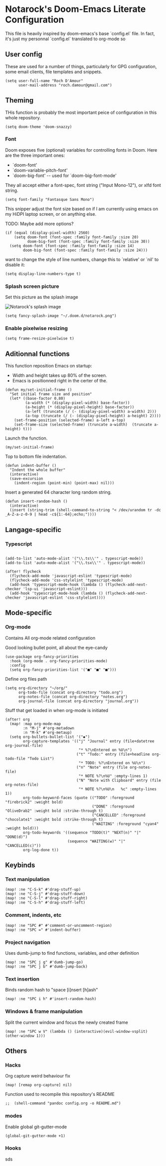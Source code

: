 Notarock\'s Doom-Emacs Literate Configuration
=============================================

This file is heavily inspired by doom-emacs\'s base \`config.el\` file.
In fact, it\'s just my personnal \`config.el\` translated to org-mode so

User config
-----------

These are used for a number of things, particularly for GPG
configuration, some email clients, file templates and snippets.

``` {.commonlisp org-language="emacs-lisp"}
(setq user-full-name "Roch D'Amour"
      user-mail-address "roch.damour@gmail.com")
```

Theming
-------

THis function is probably the most important peice of configuration in
this whole repository.

``` {.commonlisp org-language="emacs-lisp"}
(setq doom-theme 'doom-snazzy)
```

### Font

Doom exposes five (optional) variables for controlling fonts in Doom.
Here are the three important ones:

-   \`doom-font\'
-   \`doom-variable-pitch-font\'
-   \`doom-big-font\' -- used for \`doom-big-font-mode\'

They all accept either a font-spec, font string (\"Input Mono-12\"), or
xlfd font string.

``` {.commonlisp org-language="emacs-lisp"}
(setq font-family "Fantasque Sans Mono")
```

This snipper adjust the font size based on if I am currently using emacs
on my HiDPI laptop screen, or on anything else.

TODO: Maybe add more options?

``` {.commonlisp org-language="emacs-lisp"}
(if (equal (display-pixel-width) 2560)
    (setq doom-font (font-spec :family font-family :size 20)
          doom-big-font (font-spec :family font-family :size 30))
  (setq doom-font (font-spec :family font-family :size 14)
        doom-big-font (font-spec :family font-family :size 24)))
```

want to change the style of line numbers, change this to \`relative\' or
\`nil\' to disable it:

``` {.commonlisp org-language="emacs-lisp"}
(setq display-line-numbers-type t)
```

### Splash screen picture

Set this picture as the splash image

![Notarock\'s splash image](./notarock.png "notarock.png")

``` {.commonlisp org-language="emacs-lisp"}
(setq fancy-splash-image "~/.doom.d/notarock.png")
```

### Enable pixelwise resizing

``` {.commonlisp org-language="emacs-lisp"}
(setq frame-resize-pixelwise t)
```

Aditionnal functions
--------------------

This function reposition Emacs on startup:

-   Width and height takes up 80% of the screen.
-   Emacs is positionned right in the certer of the.

``` {.commonlisp org-language="emacs-lisp"}
(defun my/set-initial-frame ()
  "Set initial frame size and position"
  (let* ((base-factor 0.80)
         (a-width (* (display-pixel-width) base-factor))
         (a-height (* (display-pixel-height) base-factor))
         (a-left (truncate (/ (- (display-pixel-width) a-width) 2)))
         (a-top (truncate (/ (- (display-pixel-height) a-height) 2))))
    (set-frame-position (selected-frame) a-left a-top)
    (set-frame-size (selected-frame) (truncate a-width)  (truncate a-height) t)))
```

Launch the function.

``` {.commonlisp org-language="emacs-lisp"}
(my/set-initial-frame)
```

Top to bottom file indentation.

``` {.commonlisp org-language="emacs-lisp"}
(defun indent-buffer ()
  "Indent the whole buffer"
  (interactive)
  (save-excursion
    (indent-region (point-min) (point-max) nil)))
```

Insert a generated 64 character long random string.

``` {.commonlisp org-language="emacs-lisp"}
(defun insert-random-hash ()
  (interactive)
  (insert (string-trim (shell-command-to-string "< /dev/urandom tr -dc _A-Z-a-z-0-9 | head -c${1:-64};echo;"))))
```

Langage-specific
----------------

### Typescript

``` {.commonlisp org-language="emacs-lisp"}

(add-to-list 'auto-mode-alist '("\\.ts\\'" . typescript-mode))
(add-to-list 'auto-mode-alist '("\\.tsx\\'" . typescript-mode))

(after! flycheck
  (flycheck-add-mode 'javascript-eslint 'typescript-mode)
  (flycheck-add-mode 'css-stylelint 'typescript-mode)
  (add-hook 'typescript-mode-hook (lambda () (flycheck-add-next-checker 'lsp-ui 'javascript-eslint)))
  (add-hook 'typescript-mode-hook (lambda () (flycheck-add-next-checker 'javascript-eslint 'css-stylelint))))
```

Mode-specific
-------------

### Org-mode

Contains All org-mode related configuration

Good looking bullet point, all about the eye-candy

``` {.commonlisp org-language="emacs-lisp"}
(use-package org-fancy-priorities
  :hook (org-mode . org-fancy-priorities-mode)
  :config
  (setq org-fancy-priorities-list '("■" "■" "■")))
```

Define org files path

``` {.commonlisp org-language="emacs-lisp"}
(setq org-directory "~/org/"
      org-todo-file (concat org-directory "todo.org")
      org-notes-file (concat org-directory "notes.org")
      org-journal-file (concat org-directory "journal.org"))
```

Stuff that get loaded in when org-mode is initiated

``` {.commonlisp org-language="emacs-lisp"}
(after! org
  (map! :map org-mode-map
        :n "M-j" #'org-metadown
        :n "M-k" #'org-metaup)
  (setq org-bullets-bullet-list '("◆")
        org-capture-templates '(("j" "Journal" entry (file+datetree org-journal-file)
                                 "* %?\nEntered on %U\n")
                                ("t" "Todo:" entry (file+headline org-todo-file "Todo List")
                                 "* TODO: %?\nEntered on %U\n")
                                ("n" "Note" entry (file org-notes-file)
                                 "* NOTE %?\n%U" :empty-lines 1)
                                ("N" "Note with Clipboard" entry (file org-notes-file)
                                 "* NOTE %?\n%U\n   %c" :empty-lines 1))
        org-todo-keyword-faces (quote (("TODO" :foreground "firebrick2" :weight bold)
                                       ("DONE" :foreground "OliveDrab2" :weight bold :strike-through t)
                                       ("CANCELLED" :foreground "chocolate1" :weight bold :strike-through t)
                                       ("WAITING" :foreground "cyan4" :weight bold)))
        org-todo-keywords '((sequence "TODO(t)" "NEXT(n)" "|" "DONE(d)")
                            (sequence "WAITING(w)" "|" "CANCELLED(c)"))
        org-log-done t))
```

Keybinds
--------

### Text manipulation

``` {.commonlisp org-language="emacs-lisp"}
(map! :ne "C-S-k" #'drag-stuff-up)
(map! :ne "C-S-j" #'drag-stuff-down)
(map! :ne "C-S-l" #'drag-stuff-right)
(map! :ne "C-S-h" #'drag-stuff-left)
```

### Comment, indents, etc

``` {.commonlisp org-language="emacs-lisp"}
(map! :ne "SPC #" #'comment-or-uncomment-region)
(map! :ne "SPC =" #'indent-buffer)
```

### Project navigation

Uses dumb-jump to find functions, variables, and other definition

``` {.commonlisp org-language="emacs-lisp"}
(map! :ne "SPC j g" #'dumb-jump-go)
(map! :ne "SPC j b" #'dumb-jump-back)
```

### Text insertion

Binds random hash to \"space \[i\]nsert \[h\]ash\"

``` {.commonlisp org-language="emacs-lisp"}
(map! :ne "SPC i h" #'insert-random-hash)
```

### Windows & frame manipulation

Split the current window and focus the newly created frame

``` {.commonlisp org-language="emacs-lisp"}
(map! :ne "SPC w V" (lambda () (interactive)(evil-window-vsplit) (other-window 1)))
```

Others
------

### Hacks

Org capture weird behaviour fix

``` {.commonlisp org-language="emacs-lisp"}
(map! [remap org-capture] nil)
```

Function used to recompile this repository\'s README

``` {.commonlisp org-language="emacs-lisp"}
;;  (shell-command "pandoc config.org -o README.md")
```

### modes

Enable global git-gutter-mode

``` {.commonlisp org-language="emacs-lisp"}
(global-git-gutter-mode +1)
```

### Hooks

sds

